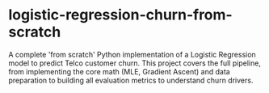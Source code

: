 # logistic-regression-churn-from-scratch
A complete 'from scratch' Python implementation of a Logistic Regression model to predict Telco customer churn. This project covers the full pipeline, from implementing the core math (MLE, Gradient Ascent)  and data preparation to building all evaluation metrics to understand churn drivers.

